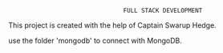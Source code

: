                                     FULL STACK DEVELOPMENT

This project is created with the help of Captain Swarup Hedge.

use the folder 'mongodb' to connect with MongoDB.